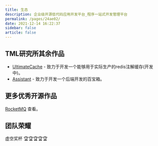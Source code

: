```yaml
---
title: 生态
description: 企业级开源低代码应用开发平台_程序一站式开发管理平台
permalink: /pages/24ae02/
date: 2021-12-14 16:22:37
sidebar: false
article: false
---
```


## TML研究所其余作品

- [UltimateCache](https://gitee.com/welsir/ultimate-cache) - 致力于开发一个能够用于实际生产的redis注解缓存(开发中)。
- [Assistant](https://gitee.com/969025903/Assistant) - 致力于开发一个后端开发的百宝箱。


## 更多优秀开源作品

[RocketMQ](https://github.com/apache/rocketmq) 查看。

## 团队荣耀

虚空奖杯 🏆🏆🏆🏆🏆
